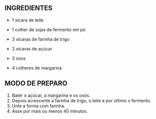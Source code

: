 ## INGREDIENTES

- 1 xícara de leite

- 1 colher de sopa de fermento em pó
- 3 xícaras de farinha de trigo
- 3 xícaras de açúcar
- 3 ovos
- 4 colheres de margarina

## MODO DE PREPARO

1. Bater o açúcar, a margarina e os ovos.
2. Depois acrescente a farinha de trigo, o leite e por último o fermento.
3. Unte a forma com farinha.
4. Asse por mais ou menos 40 minutos.